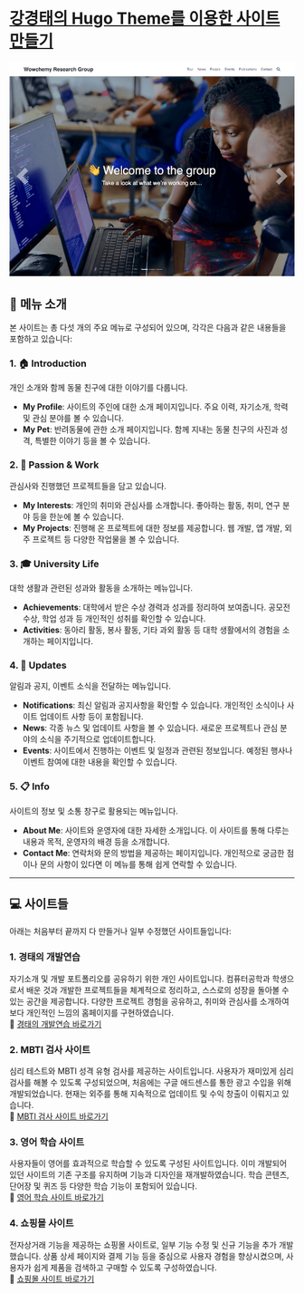 # [강경태의 Hugo Theme를 이용한 사이트 만들기](https://gyeongtaekang.github.io/)

[![Screenshot](./preview.png)](https://hugoblox.com/hugo-themes/)

## 📄 메뉴 소개

본 사이트는 총 다섯 개의 주요 메뉴로 구성되어 있으며, 각각은 다음과 같은 내용들을 포함하고 있습니다:

### 1. 🏠 Introduction
개인 소개와 함께 동물 친구에 대한 이야기를 다룹니다.

- **My Profile**: 사이트의 주인에 대한 소개 페이지입니다. 주요 이력, 자기소개, 학력 및 관심 분야를 볼 수 있습니다.
- **My Pet**: 반려동물에 관한 소개 페이지입니다. 함께 지내는 동물 친구의 사진과 성격, 특별한 이야기 등을 볼 수 있습니다.

### 2. 🎯 Passion & Work
관심사와 진행했던 프로젝트들을 담고 있습니다.

- **My Interests**: 개인의 취미와 관심사를 소개합니다. 좋아하는 활동, 취미, 연구 분야 등을 한눈에 볼 수 있습니다.
- **My Projects**: 진행해 온 프로젝트에 대한 정보를 제공합니다. 웹 개발, 앱 개발, 외주 프로젝트 등 다양한 작업물을 볼 수 있습니다.

### 3. 🎓 University Life
대학 생활과 관련된 성과와 활동을 소개하는 메뉴입니다.

- **Achievements**: 대학에서 받은 수상 경력과 성과를 정리하여 보여줍니다. 공모전 수상, 학업 성과 등 개인적인 성취를 확인할 수 있습니다.
- **Activities**: 동아리 활동, 봉사 활동, 기타 과외 활동 등 대학 생활에서의 경험을 소개하는 페이지입니다.

### 4. 📢 Updates
알림과 공지, 이벤트 소식을 전달하는 메뉴입니다.

- **Notifications**: 최신 알림과 공지사항을 확인할 수 있습니다. 개인적인 소식이나 사이트 업데이트 사항 등이 포함됩니다.
- **News**: 각종 뉴스 및 업데이트 사항을 볼 수 있습니다. 새로운 프로젝트나 관심 분야의 소식을 주기적으로 업데이트합니다.
- **Events**: 사이트에서 진행하는 이벤트 및 일정과 관련된 정보입니다. 예정된 행사나 이벤트 참여에 대한 내용을 확인할 수 있습니다.

### 5. 📋 Info
사이트의 정보 및 소통 창구로 활용되는 메뉴입니다.

- **About Me**: 사이트와 운영자에 대한 자세한 소개입니다. 이 사이트를 통해 다루는 내용과 목적, 운영자의 배경 등을 소개합니다.
- **Contact Me**: 연락처와 문의 방법을 제공하는 페이지입니다. 개인적으로 궁금한 점이나 문의 사항이 있다면 이 메뉴를 통해 쉽게 연락할 수 있습니다.

---

## 💻 사이트들

아래는 처음부터 끝까지 다 만들거나 일부 수정했던 사이트들입니다:

### 1. **경태의 개발연습**
자기소개 및 개발 포트폴리오를 공유하기 위한 개인 사이트입니다. 컴퓨터공학과 학생으로서 배운 것과 개발한 프로젝트들을 체계적으로 정리하고, 스스로의 성장을 돌아볼 수 있는 공간을 제공합니다. 다양한 프로젝트 경험을 공유하고, 취미와 관심사를 소개하여 보다 개인적인 느낌의 홈페이지를 구현하였습니다.  
🔗 [경태의 개발연습 바로가기](https://gyeongtaekang.netlify.app/)

### 2. **MBTI 검사 사이트**
심리 테스트와 MBTI 성격 유형 검사를 제공하는 사이트입니다. 사용자가 재미있게 심리 검사를 해볼 수 있도록 구성되었으며, 처음에는 구글 애드센스를 통한 광고 수입을 위해 개발되었습니다. 현재는 외주를 통해 지속적으로 업데이트 및 수익 창출이 이뤄지고 있습니다.  
🔗 [MBTI 검사 사이트 바로가기](https://supermbti.netlify.app/)

### 3. **영어 학습 사이트**
사용자들이 영어를 효과적으로 학습할 수 있도록 구성된 사이트입니다. 이미 개발되어 있던 사이트의 기존 구조를 유지하며 기능과 디자인을 재개발하였습니다. 학습 콘텐츠, 단어장 및 퀴즈 등 다양한 학습 기능이 포함되어 있습니다.  
🔗 [영어 학습 사이트 바로가기](https://abceggs.co.kr/)

### 4. **쇼핑몰 사이트**
전자상거래 기능을 제공하는 쇼핑몰 사이트로, 일부 기능 수정 및 신규 기능을 추가 개발했습니다. 상품 상세 페이지와 결제 기능 등을 중심으로 사용자 경험을 향상시켰으며, 사용자가 쉽게 제품을 검색하고 구매할 수 있도록 구성하였습니다.  
🔗 [쇼핑몰 사이트 바로가기](https://www.shospot.kr/)
